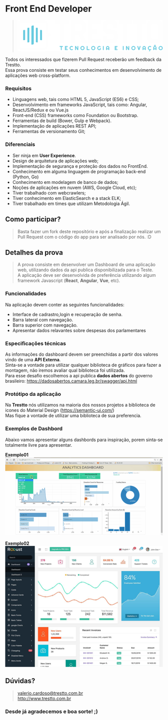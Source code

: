 # Front End Developer

> ![Logo Trestto](/.attachments/TR_LOGO_2.png)

Todos os interessados que fizerem Pull Request receberão um feedback da Trestto.<br>
Essa prova consiste em testar seus conhecimentos em desenvolvimento de aplicações web cross-platform.<br>

### Requisitos

- Linguagens web, tais como HTML 5, JavaScript (ES6) e CSS;
- Desenvolvimento em frameworks JavaScript, tais como: Angular, ReactJS/Redux e ou Vue.js
- Front-end (CSS) frameworks como Foundation ou Bootstrap.
- Ferramentas de build (Bower, Gulp e Webpack).
- Implementação de aplicações REST API;
- Ferramentas de versionamento Git;

### Diferenciais

- Ser ninja em **User Experience**.
- Design de arquitetura de aplicações web;
- Implementação de segurança e proteção dos dados no FrontEnd.
- Conhecimento em alguma linguagem de programação back-end (Python, Go)
- Conhecimento em modelagem de banco de dados;
- Noções de aplicações em nuvem (AWS, Google Cloud, etc);
- Tiver trabalhado com webcrawlers;
- Tiver conhecimento em ElasticSearch e a stack ELK;
- Tiver trabalhado em times que utilizam Metodologia Ágil.

## Como participar?

> Basta fazer um fork deste repositório e após a finalização realizar um Pull Request com o código do app para ser analisado por nós. :D 

## Detalhes da prova

> A prova consiste em desenvolver um Dashboard de uma aplicação web, utilizando dados da api publica disponibilizada para o Teste.<br>
> A aplicação deve ser desenvolvida de preferência utilizando algum framework Javascript (**React**, **Angular**, **Vue**, etc). <br>

### Funcionalidades

Na aplicação devem conter as seguintes funcionalidades:

- Interface de cadrastro,login e recuperação de senha.
- Barra lateral com navegação.
- Barra superior com navegação.
- Apresentar dados relavantes sobre despesas dos parlamentares

### Especificações técnicas

As informações do dashboard devem ser preenchidas a partir dos valores vindo de uma **API Externa**. <br>
Sinta-se a vontade para utilizar qualquer biblioteca de gráficos para fazer a montagem, não iremos avaliar qual biblioteca foi utilizada. <br>
Para esse desafio escolhemos a api publica **dados abertos** do governo brasileiro:
https://dadosabertos.camara.leg.br/swagger/api.html


### Protótipo da aplicação

Na **Trestto** nós utilizamos na maioria dos nossos projetos a biblioteca de icones do Material Design (https://semantic-ui.com/)<br>
Mas fique a vontade de utilizar uma biblioteca de sua preferencia.<br>


### Exemplos de Dashbord

Abaixo vamos apresentar alguns dashbords para inspiração, porem sinta-se totalmente livre para apresentar.

**Exemplo01**
![Exemplo01.jpg](/.attachments/exemplo1.gif)

**Exemplo02**
![Exemplo02.jpg](/.attachments/exemplo2.jpg)

## Dúvidas?
> valerio.cardoso@trestto.com.br <br>
> http://www.trestto.com.br

### Desde já agradecemos e boa sorte! ;)

